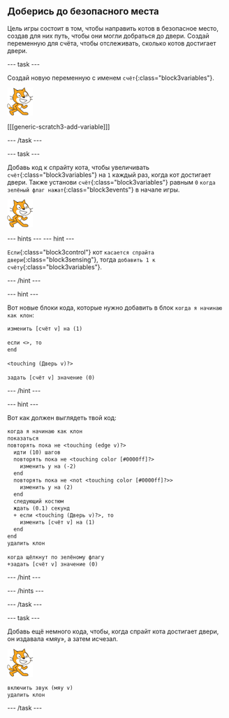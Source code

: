 ## Доберись до безопасного места

Цель игры состоит в том, чтобы направить котов в безопасное место, создав для них путь, чтобы они могли добраться до двери. Создай переменную для счёта, чтобы отслеживать, сколько котов достигает двери.

--- task ---

Создай новую переменную с именем `счёт`{:class="block3variables"}.

![Спрайт кота](images/cat-sprite.png)

[[[generic-scratch3-add-variable]]]

--- /task ---

--- task ---

Добавь код к спрайту кота, чтобы увеличивать `счёт`{:class="block3variables"} на `1` каждый раз, когда кот достигает двери. Также установи `счёт`{:class="block3variables"} равным `0` `когда зелёный флаг нажат`{:class="block3events"} в начале игры.

![Спрайт кота](images/cat-sprite.png)

--- hints ---
 --- hint ---

`Если`{:class="block3control"} кот `касается спрайта двери`{:class="block3sensing"}, тогда `добавить 1 к счёту`{:class="block3variables"}.

--- /hint ---

--- hint ---

Вот новые блоки кода, которые нужно добавить в блок `когда я начинаю как клон`:

```blocks3
изменить [счёт v] на (1)

если <>, то
end

<touching (Дверь v)?>

задать [счёт v] значение (0)
```

--- /hint ---

--- hint ---

Вот как должен выглядеть твой код:

```blocks3
когда я начинаю как клон
показаться
повторять пока не <touching (edge v)?> 
  идти (10) шагов
  повторять пока не <touching color [#0000ff]?> 
    изменить y на (-2)
  end
  повторять пока не <not <touching color [#0000ff]?>>
    изменить y на (2)
  end
  следующий костюм
  ждать (0.1) секунд
  + если <touching (Дверь v)?>, то 
    изменить [счёт v] на (1)
  end
end
удалить клон

когда щёлкнут по зелёному флагу
+задать [счёт v] значение (0)
```

--- /hint ---

--- /hints ---

--- /task ---

--- task ---

Добавь ещё немного кода, чтобы, когда спрайт кота достигает двери, он издавала «мяу», а затем исчезал.

![Спрайт кота](images/cat-sprite.png)

```blocks3
включить звук (мяу v)
удалить клон
```

--- /task ---